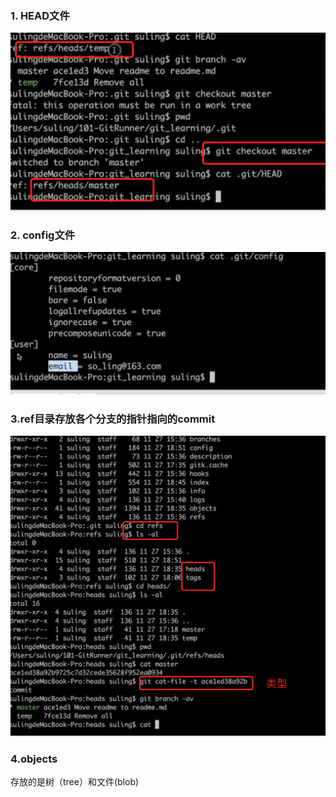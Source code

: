 ### 1. HEAD文件
![](assets/markdown-img-paste-20210515121222699.png)

### 2. config文件
![](assets/markdown-img-paste-20210515121304193.png)

### 3.ref目录存放各个分支的指针指向的commit
![](assets/markdown-img-paste-20210515121722595.png)

### 4.objects
存放的是树（tree）和文件(blob)
